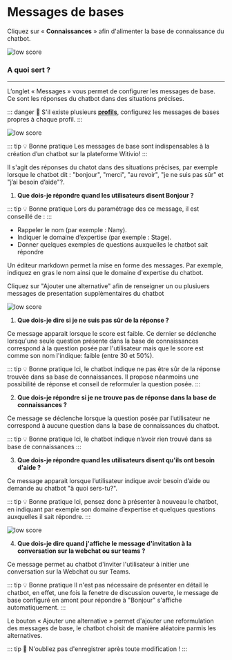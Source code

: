 # Messages de bases


Cliquez sur « **Connaissances** » afin d'alimenter la base de connaissance du chatbot.

<div class="image_center">
  <img :src="$withBase('/assets/img/fr/connaissances/messages1.png')" alt="low score">
</div>




### A quoi sert ?
---

L’onglet « Messages » vous permet de configurer les messages de base. Ce sont les réponses du chatbot dans des situations précises.


::: danger 🔴
S'il existe plusieurs [**profils**](/fr/chatbot/profil.html), configurez les messages de bases propres à chaque profil.
:::

<div class="image_center">
  <img :src="$withBase('/assets/img/fr/connaissances/messages2.png')" alt="low score">
</div>

::: tip 💡 Bonne pratique
Les messages de base sont indispensables à la création d’un chatbot sur la plateforme Witivio!
:::

Il s'agit des réponses du chatot dans des situations précises, par exemple lorsque le chatbot dit : "bonjour", "merci", "au revoir", "je ne suis pas sûr" et "j’ai besoin d’aide"?.

1.  **Que dois-je répondre quand les utilisateurs disent Bonjour ?**

::: tip 💡 Bonne pratique
Lors du paramétrage des ce message, il est conseillé de :
:::


-   Rappeler le nom (par exemple : Nany).
-   Indiquer le domaine d’expertise (par exemple : Stage).
-   Donner quelques exemples de questions auxquelles le chatbot sait répondre

Un éditeur markdown permet la mise en forme des messages. Par exemple, indiquez en gras le nom ainsi que le domaine d'expertise du chatbot.

Cliquez sur "Ajouter une alternative" afin de renseigner un ou plusiuers messages de presentation supplèmentaires du chatbot

<div class="image_center">
  <img :src="$withBase('/assets/img/fr/connaissances/messages3.png')" alt="low score">
</div>




1.  **Que dois-je dire si je ne suis pas sûr de la réponse ?**

Ce message apparait lorsque le score est faible. Ce dernier se déclenche lorsqu'une seule question présente dans la base de connaissances correspond à la question posée par l'utilisateur mais que le score est comme son nom l'indique: faible (entre 30 et 50%).

::: tip 💡 Bonne pratique
Ici, le chatbot indique ne pas être sûr de la réponse trouvée dans sa base de connaissances. Il propose néanmoins une possibilité de réponse et conseil de reformuler la question posée.
:::


2.  **Que dois-je répondre si je ne trouve pas de réponse dans la base de connaissances ?**

Ce message se déclenche lorsque la question posée par l’utilisateur ne correspond à aucune question dans la base de connaissances du chatbot.

::: tip 💡 Bonne pratique
Ici, le chatbot indique n’avoir rien trouvé dans sa base de connaissances
:::


3.  **Que dois-je répondre quand les utilisateurs disent qu'ils ont besoin d'aide ?**

Ce message apparait lorsque l’utilisateur indique avoir besoin d’aide ou demande au chatbot "à quoi sers-tu?".

::: tip 💡 Bonne pratique
Ici, pensez donc à présenter à nouveau le chatbot, en indiquant par exemple son domaine d’expertise et quelques questions auxquelles il sait répondre.
:::


<div class="image_center">
  <img :src="$withBase('/assets/img/fr/connaissances/messages4.png')" alt="low score">
</div>

4.  **Que dois-je dire quand j'affiche le message d'invitation à la conversation sur la webchat ou sur teams ?**

Ce message permet au chatbot d'inviter l'utilisateur à initier une conversation sur la Webchat ou sur Teams.

::: tip 💡 Bonne pratique
Il n'est pas nécessaire de présenter en détail le chatbot, en effet, une fois la fenetre de discussion ouverte, le message de base configuré en amont pour répondre à "Bonjour" s'affiche automatiquement.
:::


Le bouton « Ajouter une alternative » permet d'ajouter une reformulation des messages de base, le chatbot choisit de manière aléatoire parmis les alternatives.

::: tip 💾
N'oubliez pas d'enregistrer après toute modification !
:::

